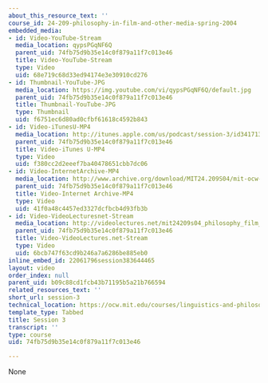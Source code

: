 ```yaml
---
about_this_resource_text: ''
course_id: 24-209-philosophy-in-film-and-other-media-spring-2004
embedded_media:
- id: Video-YouTube-Stream
  media_location: qypsPGqNF6Q
  parent_uid: 74fb75d9b35e14c0f879a11f7c013e46
  title: Video-YouTube-Stream
  type: Video
  uid: 68e719c68d33ed94174e3e30910cd276
- id: Thumbnail-YouTube-JPG
  media_location: https://img.youtube.com/vi/qypsPGqNF6Q/default.jpg
  parent_uid: 74fb75d9b35e14c0f879a11f7c013e46
  title: Thumbnail-YouTube-JPG
  type: Thumbnail
  uid: f6751ec6d80ad0cfbf61618c4592b843
- id: Video-iTunesU-MP4
  media_location: http://itunes.apple.com/us/podcast/session-3/id341713910?i=63769043
  parent_uid: 74fb75d9b35e14c0f879a11f7c013e46
  title: Video-iTunes U-MP4
  type: Video
  uid: f380cc2d2eeef7ba40478651cbb7dc06
- id: Video-InternetArchive-MP4
  media_location: http://www.archive.org/download/MIT24.209S04/mit-ocw-24.209-singer-23feb2004-220k.mp4
  parent_uid: 74fb75d9b35e14c0f879a11f7c013e46
  title: Video-Internet Archive-MP4
  type: Video
  uid: 41f0a48c4457ed3327dcfbcb4d93fb3b
- id: Video-VideoLecturesnet-Stream
  media_location: http://videolectures.net/mit24209s04_philosophy_film_media/
  parent_uid: 74fb75d9b35e14c0f879a11f7c013e46
  title: Video-VideoLectures.net-Stream
  type: Video
  uid: 6bcb747f63cd9b246a7a6286be885eb0
inline_embed_id: 22061796session383644465
layout: video
order_index: null
parent_uid: b09c88cd1fcb43b71195b5a21b766594
related_resources_text: ''
short_url: session-3
technical_location: https://ocw.mit.edu/courses/linguistics-and-philosophy/24-209-philosophy-in-film-and-other-media-spring-2004/video-lectures/session-3
template_type: Tabbed
title: Session 3
transcript: ''
type: course
uid: 74fb75d9b35e14c0f879a11f7c013e46

---
```

None
